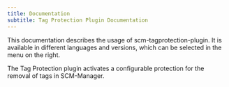 ```yaml
---
title: Documentation
subtitle: Tag Protection Plugin Documentation
---
```

This documentation describes the usage of scm-tagprotection-plugin. It is available in different languages and versions, which can be selected in the menu on the right.

The Tag Protection plugin activates a configurable protection for the removal of tags in SCM-Manager.

